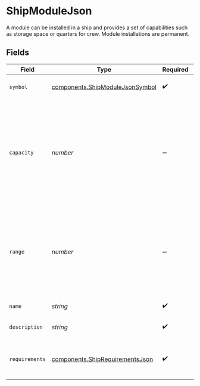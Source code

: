 # ShipModuleJson

A module can be installed in a ship and provides a set of capabilities such as storage space or quarters for crew. Module installations are permanent.


## Fields

| Field                                                                                                                                    | Type                                                                                                                                     | Required                                                                                                                                 | Description                                                                                                                              |
| ---------------------------------------------------------------------------------------------------------------------------------------- | ---------------------------------------------------------------------------------------------------------------------------------------- | ---------------------------------------------------------------------------------------------------------------------------------------- | ---------------------------------------------------------------------------------------------------------------------------------------- |
| `symbol`                                                                                                                                 | [components.ShipModuleJsonSymbol](../../models/components/shipmodulejsonsymbol.md)                                                       | :heavy_check_mark:                                                                                                                       | The symbol of the module.                                                                                                                |
| `capacity`                                                                                                                               | *number*                                                                                                                                 | :heavy_minus_sign:                                                                                                                       | Modules that provide capacity, such as cargo hold or crew quarters will show this value to denote how much of a bonus the module grants. |
| `range`                                                                                                                                  | *number*                                                                                                                                 | :heavy_minus_sign:                                                                                                                       | Modules that have a range will such as a sensor array show this value to denote how far can the module reach with its capabilities.      |
| `name`                                                                                                                                   | *string*                                                                                                                                 | :heavy_check_mark:                                                                                                                       | Name of this module.                                                                                                                     |
| `description`                                                                                                                            | *string*                                                                                                                                 | :heavy_check_mark:                                                                                                                       | Description of this module.                                                                                                              |
| `requirements`                                                                                                                           | [components.ShipRequirementsJson](../../models/components/shiprequirementsjson.md)                                                       | :heavy_check_mark:                                                                                                                       | The requirements for installation on a ship                                                                                              |